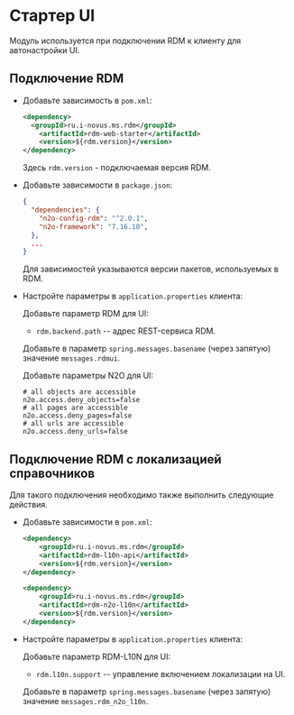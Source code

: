 # Стартер UI

Модуль используется при подключении RDM к клиенту для автонастройки UI.

## Подключение RDM

* Добавьте зависимость в `pom.xml`:
    ```xml
    <dependency>
      <groupId>ru.i-novus.ms.rdm</groupId>
        <artifactId>rdm-web-starter</artifactId>
        <version>${rdm.version}</version>
    </dependency>
    ```
  Здесь `rdm.version` - подключаемая версия RDM.


* Добавьте зависимости в `package.json`:
    ```json
    {
      "dependencies": {
        "n2o-config-rdm": "^2.0.1",
        "n2o-framework": "7.16.10",
      },
      ...
    }
    ```
  Для зависимостей указываются версии пакетов, используемых в RDM.


* Настройте параметры в `application.properties` клиента:

  Добавьте параметр RDM для UI:
  - `rdm.backend.path` -- адрес REST-сервиса RDM.
    
  Добавьте в параметр `spring.messages.basename` (через запятую) значение `messages.rdmui`.

  Добавьте параметры N2O для UI:
    ```properties
    # all objects are accessible
    n2o.access.deny_objects=false
    # all pages are accessible
    n2o.access.deny_pages=false
    # all urls are accessible
    n2o.access.deny_urls=false
    ```


## Подключение RDM с локализацией справочников

Для такого подключения необходимо также выполнить следующие действия.

* Добавьте зависимости в `pom.xml`:
    ```xml
    <dependency>
        <groupId>ru.i-novus.ms.rdm</groupId>
        <artifactId>rdm-l10n-api</artifactId>
        <version>${rdm.version}</version>
    </dependency>
    ```
    ```xml
    <dependency>
        <groupId>ru.i-novus.ms.rdm</groupId>
        <artifactId>rdm-n2o-l10n</artifactId>
        <version>${rdm.version}</version>
    </dependency>
    ```


* Настройте параметры в `application.properties` клиента:

  Добавьте параметр RDM-L10N для UI:
  - `rdm.l10n.support` -- управление включением локализации на UI.
    
  Добавьте в параметр `spring.messages.basename` (через запятую) значение `messages.rdm_n2o_l10n`.
